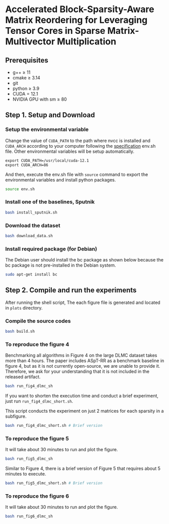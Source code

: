 # Accelerated Block-Sparsity-Aware Matrix Reordering for Leveraging Tensor Cores in Sparse Matrix-Multivector Multiplication
## Prerequisites
- g++ $\ge$ 11
- cmake $\ge$ 3.14
- git
- python $\ge$ 3.9
- CUDA $=$ 12.1
- NVIDIA GPU with sm $\ge$ 80

## Step 1. Setup and Download
### Setup the environmental variable
Change the value of `CUDA_PATH` to the path where nvcc is installed and `CUDA_ARCH` according to your computer following the [specification](https://arnon.dk/matching-sm-architectures-arch-and-gencode-for-various-nvidia-cards/) env.sh file.
Other environmental variables will be setup automatically.

```
export CUDA_PATH=/usr/local/cuda-12.1
export CUDA_ARCH=86
```

And then, execute the env.sh file with `source` command to export the environmental variables and install python packages.

```bash
source env.sh
```


### Install one of the baselines, Sputnik
```bash
bash install_sputnik.sh
```

### Download the dataset
```bash
bash download_data.sh
```

### Install required package (for Debian)
The Debian user should install the bc package as shown below because the bc package is not pre-installed in the Debian system.

```bash
sudo apt-get install bc
```


## Step 2. Compile and run the experiments
After running the shell script, The each figure file is generated and located in `plots` directory.

### Compile the source codes
```bash
bash build.sh
```

### To reproduce the figure 4
Benchmarking all algorithms in Figure 4 on the large DLMC dataset takes more than 4 hours.
The paper includes ASpT-RR as a benchmark baseline in figure 4, but as it is not currently open-source, we are unable to provide it.
Therefore, we ask for your understanding that it is not included in the released artifact.

```bash
bash run_fig4_dlmc_sh       
```

If you want to shorten the execution time and conduct a brief experiment, just run `run_fig4_dlmc_short.sh`.

This script conducts the experiment on just 2 matrices for each sparsity in a subfigure.


```bash   
bash run_fig4_dlmc_short.sh # Brief version
```

### To reproduce the figure 5
It will take about 30 minutes to run and plot the figure.

```bash
bash run_fig5_dlmc_sh
```
Similar to Figure 4, there is a brief version of Figure 5 that requires about 5 minutes to execute.

```bash
bash run_fig5_dlmc_short.sh # Brief version
```


### To reproduce the figure 6
It will take about 30 minutes to run and plot the figure.
```bash
bash run_fig6_dlmc_sh
```